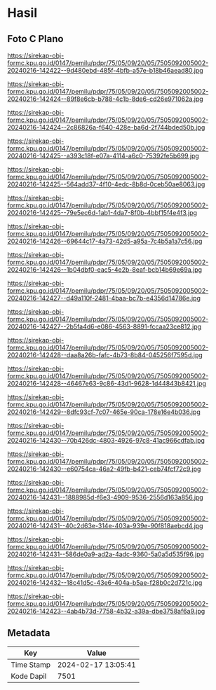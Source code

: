 # Hasil

## Foto C Plano

https://sirekap-obj-formc.kpu.go.id/0147/pemilu/pdpr/75/05/09/20/05/7505092005002-20240216-142422--9d480ebd-485f-4bfb-a57e-b18b46aead80.jpg

https://sirekap-obj-formc.kpu.go.id/0147/pemilu/pdpr/75/05/09/20/05/7505092005002-20240216-142424--89f8e6cb-b788-4c1b-8de6-cd26e971062a.jpg

https://sirekap-obj-formc.kpu.go.id/0147/pemilu/pdpr/75/05/09/20/05/7505092005002-20240216-142424--2c86826a-f640-428e-ba6d-2f744bded50b.jpg

https://sirekap-obj-formc.kpu.go.id/0147/pemilu/pdpr/75/05/09/20/05/7505092005002-20240216-142425--a393c18f-e07a-4114-a6c0-75392fe5b699.jpg

https://sirekap-obj-formc.kpu.go.id/0147/pemilu/pdpr/75/05/09/20/05/7505092005002-20240216-142425--564add37-4f10-4edc-8b8d-0ceb50ae8063.jpg

https://sirekap-obj-formc.kpu.go.id/0147/pemilu/pdpr/75/05/09/20/05/7505092005002-20240216-142425--79e5ec6d-1ab1-4da7-8f0b-4bbf15f4e4f3.jpg

https://sirekap-obj-formc.kpu.go.id/0147/pemilu/pdpr/75/05/09/20/05/7505092005002-20240216-142426--69644c17-4a73-42d5-a95a-7c4b5a1a7c56.jpg

https://sirekap-obj-formc.kpu.go.id/0147/pemilu/pdpr/75/05/09/20/05/7505092005002-20240216-142426--1b04dbf0-eac5-4e2b-8eaf-bcb14b69e69a.jpg

https://sirekap-obj-formc.kpu.go.id/0147/pemilu/pdpr/75/05/09/20/05/7505092005002-20240216-142427--d49a110f-2481-4baa-bc7b-e4356d14786e.jpg

https://sirekap-obj-formc.kpu.go.id/0147/pemilu/pdpr/75/05/09/20/05/7505092005002-20240216-142427--2b5fa4d6-e086-4563-8891-fccaa23ce812.jpg

https://sirekap-obj-formc.kpu.go.id/0147/pemilu/pdpr/75/05/09/20/05/7505092005002-20240216-142428--daa8a26b-fafc-4b73-8b84-045256f7595d.jpg

https://sirekap-obj-formc.kpu.go.id/0147/pemilu/pdpr/75/05/09/20/05/7505092005002-20240216-142428--46467e63-9c86-43d1-9628-1d44843b8421.jpg

https://sirekap-obj-formc.kpu.go.id/0147/pemilu/pdpr/75/05/09/20/05/7505092005002-20240216-142429--8dfc93cf-7c07-465e-90ca-178e16e4b036.jpg

https://sirekap-obj-formc.kpu.go.id/0147/pemilu/pdpr/75/05/09/20/05/7505092005002-20240216-142430--70b426dc-4803-4926-97c8-41ac966cdfab.jpg

https://sirekap-obj-formc.kpu.go.id/0147/pemilu/pdpr/75/05/09/20/05/7505092005002-20240216-142430--e60754ca-46a2-49fb-b421-ceb74fcf72c9.jpg

https://sirekap-obj-formc.kpu.go.id/0147/pemilu/pdpr/75/05/09/20/05/7505092005002-20240216-142431--1888985d-f6e3-4909-9536-2556d163a856.jpg

https://sirekap-obj-formc.kpu.go.id/0147/pemilu/pdpr/75/05/09/20/05/7505092005002-20240216-142431--40c2d63e-314e-403a-939e-90f818aebcd4.jpg

https://sirekap-obj-formc.kpu.go.id/0147/pemilu/pdpr/75/05/09/20/05/7505092005002-20240216-142431--586de0a9-ad2a-4adc-9360-5a0a5d535f96.jpg

https://sirekap-obj-formc.kpu.go.id/0147/pemilu/pdpr/75/05/09/20/05/7505092005002-20240216-142432--18c41d5c-43e6-404a-b5ae-f28b0c2d721c.jpg

https://sirekap-obj-formc.kpu.go.id/0147/pemilu/pdpr/75/05/09/20/05/7505092005002-20240216-142423--4ab4b73d-7758-4b32-a39a-dbe3758af6a9.jpg


## Metadata

| Key        | Value               |
| ---------- | ------------------- |
| Time Stamp | 2024-02-17 13:05:41 |
| Kode Dapil | 7501                |



